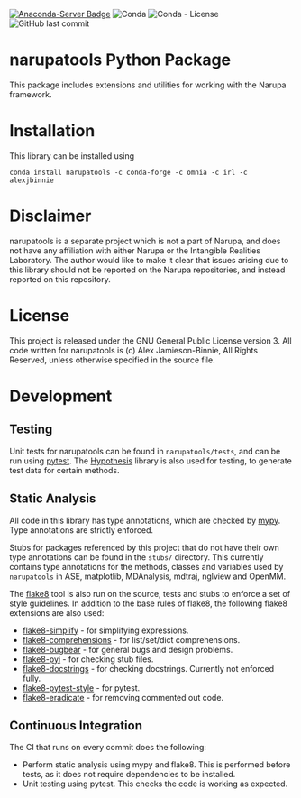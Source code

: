 [![Anaconda-Server Badge](https://anaconda.org/alexjbinnie/narupatools/badges/installer/conda.svg)](https://conda.anaconda.org/alexjbinnie) ![Conda](https://img.shields.io/conda/v/alexjbinnie/narupatools?style=flat-square) ![Conda - License](https://img.shields.io/conda/l/alexjbinnie/narupatools?style=flat-square) ![GitHub last commit](https://img.shields.io/github/last-commit/alexjbinnie/narupatools?style=flat-square)

# narupatools Python Package

This package includes extensions and utilities for working with the Narupa framework.

# Installation

This library can be installed using

```conda install narupatools -c conda-forge -c omnia -c irl -c alexjbinnie```

# Disclaimer

narupatools is a separate project which is not a part of Narupa, and does not have any affiliation with either Narupa or
the Intangible Realities Laboratory. The author would like to make it clear that issues arising due to this library
should not be reported on the Narupa repositories, and instead reported on this repository.

# License

This project is released under the GNU General Public License version 3. All code written for narupatools is (c)
Alex Jamieson-Binnie, All Rights Reserved, unless otherwise specified in the source file.

# Development

## Testing

Unit tests for narupatools can be found in `narupatools/tests`, and can be run
using [pytest](https://docs.pytest.org/en/stable/). The [Hypothesis](https://hypothesis.readthedocs.io/en/latest/)
library is also used for testing, to generate test data for certain methods.

## Static Analysis

All code in this library has type annotations, which are checked by [mypy](https://github.com/python/mypy). Type
annotations are strictly enforced.

Stubs for packages referenced by this project that do not have their own type annotations can be found in the `stubs/`
directory. This currently contains type annotations for the methods, classes and variables used by `narupatools` in ASE,
matplotlib, MDAnalysis, mdtraj, nglview and OpenMM.

The [flake8](https://flake8.pycqa.org/en/latest/) tool is also run on the source, tests and stubs to enforce a set of
style guidelines. In addition to the base rules of flake8, the following flake8 extensions are also used:

- [flake8-simplify](https://github.com/MartinThoma/flake8-simplify) - for simplifying expressions.
- [flake8-comprehensions](https://github.com/adamchainz/flake8-comprehensions) - for list/set/dict comprehensions.
- [flake8-bugbear](https://github.com/PyCQA/flake8-bugbear) - for general bugs and design problems.
- [flake8-pyi](https://github.com/ambv/flake8-pyi) - for checking stub files.
- [flake8-docstrings](https://gitlab.com/pycqa/flake8-docstrings) - for checking docstrings. Currently not enforced
  fully.
- [flake8-pytest-style](https://github.com/m-burst/flake8-pytest-style) - for pytest.
- [flake8-eradicate](https://github.com/wemake-services/flake8-eradicate) - for removing commented out code.

## Continuous Integration

The CI that runs on every commit does the following:

- Perform static analysis using mypy and flake8. This is performed before tests, as it does not require dependencies to be installed.
- Unit testing using pytest. This checks the code is working as expected.

